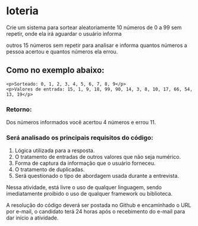 # loteria

<p>Crie um sistema para sortear aleatoriamente 10 números de 0 a 99 sem repetir, onde ela irá aguardar o usuário informa </p>
<p>outros 15 números sem repetir para analisar e informa quantos números a pessoa acertou e quantos números ela errou.</p>

## Como no exemplo abaixo:

    <p>Sorteado: 0, 1, 2, 3, 4, 5, 6, 7, 8, 9</p>
    <p>Valores de entrada: 15, 1, 9, 18, 99, 90, 14, 3, 8, 10, 17, 66, 54, 13, 19</p>

### Retorno:

<p>Dos números informados você acertou 4 números e errou 11.</p>

### Será analisado os principais requisitos do código:

1. Lógica utilizada para a resposta.
2. O tratamento de entradas de outros valores que não seja numérico.
3. Forma de captura da informação que o usuário forneceu.
4. O tratamento de duplicadas.
5. Será questionado o tipo de abordagem usada durante a entrevista.

<p>Nessa atividade, está livre o uso de qualquer linguagem, sendo imediatamente proibido o uso de qualquer framework ou biblioteca.</p>
<p>A resolução do código deverá ser postada no Github e encaminhado o URL por e-mail, o candidato terá 24 horas após o recebimento do e-mail para dar início a atividade.</p>
